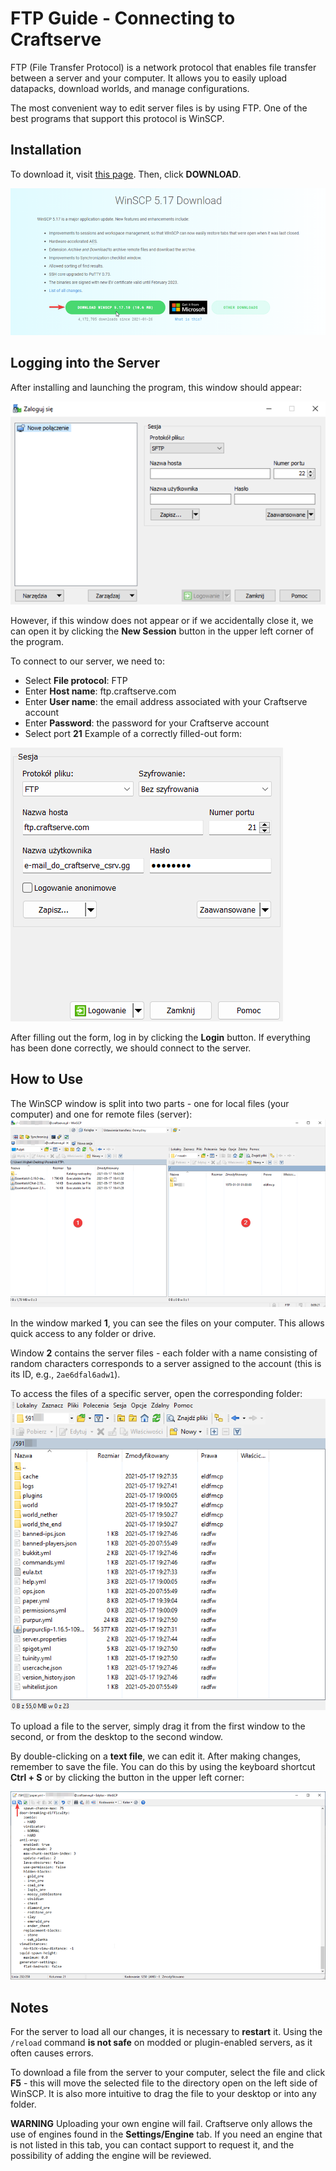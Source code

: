 # FTP Guide - Connecting to Craftserve

FTP (File Transfer Protocol) is a network protocol that enables file transfer between a server and your computer. It allows you to easily upload datapacks, download worlds, and manage configurations.

The most convenient way to edit server files is by using FTP.
One of the best programs that support this protocol is WinSCP.

## Installation

To download it, visit [this page](https://winscp.net/eng/download.php). Then, click **DOWNLOAD**.

![1](./img/ftp/1.png)

## Logging into the Server

After installing and launching the program, this window should appear:

![1](./img/ftp/2.png)

However, if this window does not appear or if we accidentally close it, we can open it by clicking the **New Session** button in the upper left corner of the program.

To connect to our server, we need to:

- Select **File protocol**: FTP
- Enter **Host name**: ftp.craftserve.com
- Enter **User name**: the email address associated with your Craftserve account
- Enter **Password**: the password for your Craftserve account
- Select port **21**
Example of a correctly filled-out form:

![1](./img/ftp/3.png)

After filling out the form, log in by clicking the **Login** button. If everything has been done correctly, we should connect to the server.

## How to Use

The WinSCP window is split into two parts - one for local files (your computer) and one for remote files (server):
![1](./img/ftp/4.png)

In the window marked **1**, you can see the files on your computer. This allows quick access to any folder or drive.

Window **2** contains the server files - each folder with a name consisting of random characters corresponds to a server assigned to the account (this is its ID, e.g., `2ae6dfal6adw1`).

To access the files of a specific server, open the corresponding folder:
![1](./img/WinSCP_server_example.png)

To upload a file to the server, simply drag it from the first window to the second, or from the desktop to the second window.

By double-clicking on a **text file**, we can edit it. After making changes, remember to save the file. You can do this by using the keyboard shortcut **Ctrl + S** or by clicking the button in the upper left corner:

![1](./img/ftp/5.png)

## Notes

For the server to load all our changes, it is necessary to **restart** it. Using the `/reload` command **is not safe** on modded or plugin-enabled servers, as it often causes errors.

To download a file from the server to your computer, select the file and click **F5** - this will move the selected file to the directory open on the left side of WinSCP. It is also more intuitive to drag the file to your desktop or into any folder.

**WARNING** Uploading your own engine will fail. Craftserve only allows the use of engines found in the **Settings/Engine** tab. If you need an engine that is not listed in this tab, you can contact support to request it, and the possibility of adding the engine will be reviewed.
